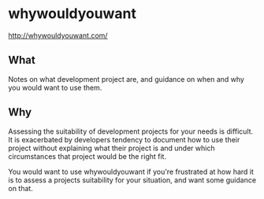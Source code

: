 # whywouldyouwant
http://whywouldyouwant.com/

## What
Notes on what development project are, and guidance on when and why you would want to use them. 

## Why
Assessing the suitability of development projects for your needs is difficult. It is exacerbated by developers tendency to document how to use their project without explaining what their project is and under which circumstances that project would be the right fit.

You would want to use whywouldyouwant if you're frustrated at how hard it is to assess a projects suitability for your situation, and want some guidance on that. 

